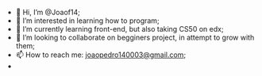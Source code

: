 - 👋 Hi, I’m @Joaof14;
- 👀 I’m interested in learning how to program;
- 🌱 I’m currently learning front-end, but also taking CS50 on edx;
- 💞️ I’m looking to collaborate on begginers project, in attempt to grow with them;
- 📫 How to reach me: joaopedro140003@gmail.com;
-
<!---

--->
